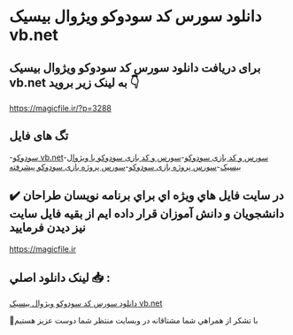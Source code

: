 # دانلود سورس کد سودوکو ویژوال بیسیک vb.net

## برای دریافت دانلود سورس کد سودوکو ویژوال بیسیک vb.net به لینک زیر بروید 👇

https://magicfile.ir/?p=3288

## تگ های فایل

-[سودوکو vb.net](https://magicfile.ir/product/%d8%b3%d9%88%d8%b1%d8%b3-%d9%88-%da%a9%d8%af-%d8%b3%d9%88%d8%af%d9%88%da%a9%d9%88-%d9%88%db%8c%da%98%d9%88%d8%a7%d9%84-%d8%a8%db%8c%d8%b3%db%8c%da%a9-vbnet/)-[سورس و کد بازی سودوکو](https://magicfile.ir/product/%d8%b3%d9%88%d8%b1%d8%b3-%d9%88-%da%a9%d8%af-%d8%b3%d9%88%d8%af%d9%88%da%a9%d9%88-%d9%88%db%8c%da%98%d9%88%d8%a7%d9%84-%d8%a8%db%8c%d8%b3%db%8c%da%a9-vbnet/)-[سورس و کد بازی سودوکو با ویژوال بیسیک](https://magicfile.ir/product/%d8%b3%d9%88%d8%b1%d8%b3-%d9%88-%da%a9%d8%af-%d8%b3%d9%88%d8%af%d9%88%da%a9%d9%88-%d9%88%db%8c%da%98%d9%88%d8%a7%d9%84-%d8%a8%db%8c%d8%b3%db%8c%da%a9-vbnet/)-[سورس پروژه بازی سودوکو](https://magicfile.ir/product/%d8%b3%d9%88%d8%b1%d8%b3-%d9%88-%da%a9%d8%af-%d8%b3%d9%88%d8%af%d9%88%da%a9%d9%88-%d9%88%db%8c%da%98%d9%88%d8%a7%d9%84-%d8%a8%db%8c%d8%b3%db%8c%da%a9-vbnet/)-[سورس پروژه بازی سودوکو پیشرفته](https://magicfile.ir/product/%d8%b3%d9%88%d8%b1%d8%b3-%d9%88-%da%a9%d8%af-%d8%b3%d9%88%d8%af%d9%88%da%a9%d9%88-%d9%88%db%8c%da%98%d9%88%d8%a7%d9%84-%d8%a8%db%8c%d8%b3%db%8c%da%a9-vbnet/)

## ✔️ در سايت فايل هاي ويژه اي براي برنامه نويسان طراحان دانشجويان و دانش آموزان قرار داده ايم از بقيه فايل سايت نيز ديدن فرماييد

https://magicfile.ir


## لينک دانلود اصلي 📥 :

[دانلود سورس کد سودوکو ویژوال بیسیک vb.net](https://magicfile.ir/product/%d8%b3%d9%88%d8%b1%d8%b3-%d9%88-%da%a9%d8%af-%d8%b3%d9%88%d8%af%d9%88%da%a9%d9%88-%d9%88%db%8c%da%98%d9%88%d8%a7%d9%84-%d8%a8%db%8c%d8%b3%db%8c%da%a9-vbnet/) 


🙏با تشکر از همراهي شما مشتاقانه در وبسایت منتظر شما دوست عزیز هستیم

